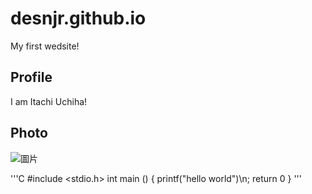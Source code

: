 # desnjr.github.io

My first wedsite!

## Profile

I am Itachi Uchiha!

## Photo

![圖片](https://images6.fanpop.com/image/photos/41900000/Itachi-Uchiha-itachi-uchiha-41946313-690-690.jpg)

'''C
#include <stdio.h>
int main ()
{
  printf("hello world")\n;
  return 0
}
'''

